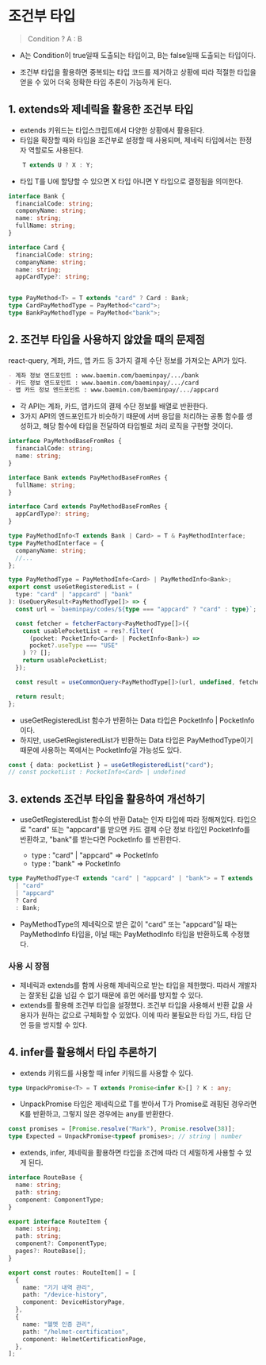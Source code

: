 # 조건부 타입

> Condition ? A : B

- A는 Condition이 true일때 도출되는 타입이고, B는 false일때 도출되는 타입이다.

- 조건부 타입을 활용하면 중복되는 타입 코드를 제거하고 상황에 따라 적절한 타입을 얻을 수 있어 더욱 정확한 타입 추론이 가능하게 된다.

## 1. extends와 제네릭을 활용한 조건부 타입

- extends 키워드는 타입스크립트에서 다양한 상황에서 활용된다.
- 타입을 확장할 때와 타입을 조건부로 설정할 때 사용되며, 제네릭 타입에서는 한정자 역할로도 사용된다.

```ts
    T extends U ? X : Y;
```

- 타입 T를 U에 할당할 수 있으면 X 타입 아니면 Y 타입으로 결정됨을 의미한다.

```ts
interface Bank {
  financialCode: string;
  componyName: string;
  name: string;
  fullName: string;
}

interface Card {
  financialCode: string;
  companyName: string;
  name: string;
  appCardType?: string;


type PayMethod<T> = T extends "card" ? Card : Bank;
type CardPayMethodType = PayMethod<"card">;
type BankPayMethodType = PayMethod<"bank">;
```

## 2. 조건부 타입을 사용하지 않았을 때의 문제점

react-query, 계좌, 카드, 앱 카드 등 3가지 결제 수단 정보를 가져오는 API가 있다.

```md
- 계좌 정보 엔드포인트 : www.baemin.com/baeminpay/.../bank
- 카드 정보 엔드포인트 : www.baemin.com/baeminpay/.../card
- 앱 카드 정보 엔드포인트 : www.baemin.com/baeminpay/.../appcard
```

- 각 API는 계좌, 카드, 앱카드의 결제 수단 정보를 배열로 반환한다.
- 3가지 API의 엔드포인트가 비슷하기 때문에 서버 응답을 처리하는 공통 함수를 생성하고, 해당 함수에 타입을 전달하여 타입별로 처리 로직을 구현할 것이다.

```ts
interface PayMethodBaseFromRes {
  financialCode: string;
  name: string;
}

interface Bank extends PayMethodBaseFromRes {
  fullName: string;
}

interface Card extends PayMethodBaseFromRes {
  appCardType?: string;
}

type PayMethodInfo<T extends Bank | Card> = T & PayMethodInterface;
type PayMethodInterface = {
  companyName: string;
  //...
};
```

```ts
type PayMethodType = PayMethodInfo<Card> | PayMethodInfo<Bank>;
export const useGetRegisteredList = (
  type: "card" | "appcard" | "bank"
): UseQueryResult<PayMethodType[]> => {
  const url = `baeminpay/codes/${type === "appcard" ? "card" : type}`;

  const fetcher = fetcherFactory<PayMethodType[]>({
    const usablePocketList = res?.filter(
      (pocket: PocketInfo<Card> | PocketInfo<Bank>) =>
      pocket?.useType === "USE"
    ) ?? [];
    return usablePocketList;
  });

  const result = useCommonQuery<PayMethodType[]>(url, undefined, fetcher);

  return result;
};
```

- useGetRegisteredList 함수가 반환하는 Data 타입은 PocketInfo<Card> | PocketInfo<Bank> 이다.
- 하지만, useGetRegisteredList가 반환하는 Data 타입은 PayMethodType이기 때문에 사용하는 쪽에서는 PocketInfo일 가능성도 있다.

```ts
const { data: pocketList } = useGetRegisteredList("card");
// const pocketList : PocketInfo<Card> | undefined
```

## 3. extends 조건부 타입을 활용하여 개선하기

- useGetRegisteredList 함수의 반환 Data는 인자 타입에 따라 정해져있다.
  타입으로 "card" 또는 "appcard"를 받으면 카드 결제 수단 정보 타입인 PocketInfo<card>를 반환하고, "bank"를 받는다면 PocketInfo<bank> 를 반환한다.

  - type : "card" | "appcard" => PocketInfo<Card>
  - type : "bank" => PocketInfo<Bank>

```ts
type PayMethodType<T extends "card" | "appcard" | "bank"> = T extends
  | "card"
  | "appcard"
  ? Card
  : Bank;
```

- PayMethodType의 제네릭으로 받은 값이 "card" 또는 "appcard"일 때는 PayMethodInfo<Card> 타입을, 아닐 때는 PayMethodInfo<Bank> 타입을 반환하도록 수정했다.

### 사용 시 장점

- 제네릭과 extends를 함께 사용해 제네릭으로 받는 타입을 제한했다. 따라서 개발자는 잘못된 값을 넘길 수 없기 때문에 휴먼 에러를 방지할 수 있다.
- extends를 활용해 조건부 타입을 설정했다. 조건부 타입을 사용해서 반환 값을 사용자가 원하는 값으로 구체화할 수 있었다. 이에 따라 불필요한 타입 가드, 타입 단언 등을 방지할 수 있다.

## 4. infer를 활용해서 타입 추론하기

- extends 키워드를 사용할 때 infer 키워드를 사용할 수 있다.

```ts
type UnpackPromise<T> = T extends Promise<infer K>[] ? K : any;
```

- UnpackPromise 타입은 제네릭으로 T를 받아서 T가 Promise로 래핑된 경우라면 K를 반환하고, 그렇지 않은 경우에는 any를 반환한다.

```ts
const promises = [Promise.resolve("Mark"), Promise.resolve(38)];
type Expected = UnpackPromise<typeof promises>; // string | number
```

- extends, infer, 제네릭을 활용하면 타입을 조건에 따라 더 세밀하게 사용할 수 있게 된다.

```ts
interface RouteBase {
  name: string;
  path: string;
  component: ComponentType;
}

export interface RouteItem {
  name: string;
  path: string;
  component?: ComponentType;
  pages?: RouteBase[];
}

export const routes: RouteItem[] = [
  {
    name: "기기 내역 관리",
    path: "/device-history",
    component: DeviceHistoryPage,
  },
  {
    name: "헬멧 인증 관리",
    path: "/helmet-certification",
    component: HelmetCertificationPage,
  },
];
```
